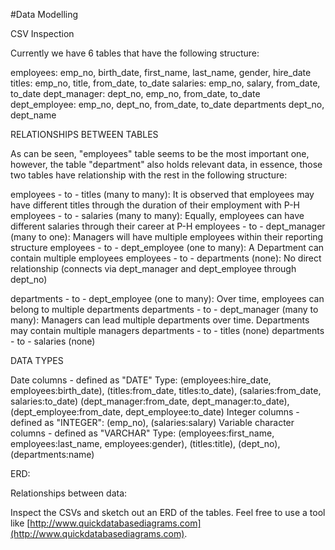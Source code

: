 #Data Modelling

CSV Inspection

Currently we have 6 tables that have the following structure:

employees:
  emp_no, birth_date, first_name, last_name, gender, hire_date
titles:
  emp_no, title, from_date, to_date
salaries:
  emp_no, salary, from_date, to_date
dept_manager:
  dept_no, emp_no, from_date, to_date
dept_employee:
  emp_no, dept_no, from_date, to_date
departments
  dept_no, dept_name
  

RELATIONSHIPS BETWEEN TABLES

As can be seen, "employees" table seems to be the most important one, however, the table "department" also holds relevant data, in essence, those two tables have relationship with the rest in the following structure:

employees - to - titles (many to many): It is observed that employees may have different titles through the duration of their employment with P-H
employees - to - salaries (many to many): Equally, employees can have different salaries through their career at P-H
employees - to - dept_manager (many to one): Managers will have multiple employees within their reporting structure
employees - to - dept_employee (one to many): A Department can contain multiple employees
employees - to - departments (none): No direct relationship (connects via dept_manager and dept_employee through dept_no)


departments - to - dept_employee (one to many): Over time, employees can belong to multiple departments
departments - to - dept_manager (many to many): Managers can lead multiple departments over time. Departments may contain multiple managers
departments - to - titles (none)
departments - to - salaries (none)

DATA TYPES

Date columns - defined as "DATE" Type: (employees:hire_date, employees:birth_date), (titles:from_date, titles:to_date), (salaries:from_date, salaries:to_date) (dept_manager:from_date, dept_manager:to_date), (dept_employee:from_date, dept_employee:to_date)
Integer columns - defined as "INTEGER": (emp_no), (salaries:salary)
Variable character columns - defined as "VARCHAR" Type: (employees:first_name, employees:last_name, employees:gender), (titles:title), (dept_no), (departments:name)



ERD:

Relationships between data:



Inspect the CSVs and sketch out an ERD of the tables. Feel free to use a tool like [http://www.quickdatabasediagrams.com](http://www.quickdatabasediagrams.com).

